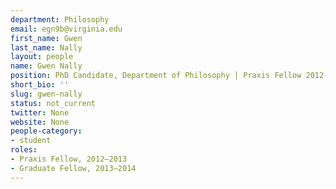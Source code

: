 ```yaml
---
department: Philosophy
email: egn9b@virginia.edu
first_name: Gwen
last_name: Nally
layout: people
name: Gwen Nally
position: PhD Candidate, Department of Philosophy | Praxis Fellow 2012-2013
short_bio: ''
slug: gwen-nally
status: not_current
twitter: None
website: None
people-category:
- student
roles:
- Praxis Fellow, 2012–2013
- Graduate Fellow, 2013–2014
---
```



